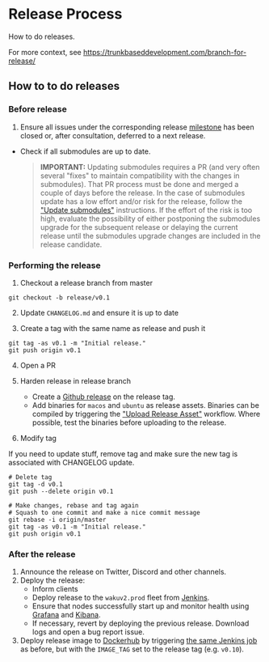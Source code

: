 # Release Process

How to do releases.

For more context, see https://trunkbaseddevelopment.com/branch-for-release/

## How to to do releases

### Before release

1. Ensure all issues under the corresponding release [milestone](https://github.com/status-im/nwaku/milestones) has been closed or, after consultation, deferred to a next release.
- Check if all submodules are up to date.
  > **IMPORTANT:** Updating submodules requires a PR (and very often several "fixes" to maintain compatibility with the changes in submodules). That PR process must be done and merged a couple of days before the release.
  > In the case of submodules update has a low effort and/or risk for the release, follow the ["Update submodules"](./git-submodules.md) instructions.
  > If the effort of the risk is too high, evaluate the possibility of either postponing the submodules upgrade for the subsequent release or delaying the current release until the submodules upgrade changes are included in the release candidate.

### Performing the release

1. Checkout a release branch from master

`git checkout -b release/v0.1`

2. Update `CHANGELOG.md` and ensure it is up to date

3. Create a tag with the same name as release and push it

```
git tag -as v0.1 -m "Initial release."
git push origin v0.1
```

4. Open a PR

5. Harden release in release branch
    - Create a [Github release](https://github.com/status-im/nwaku/releases) on the release tag.
    - Add binaries for `macos` and `ubuntu` as release assets. Binaries can be compiled by triggering the ["Upload Release Asset"](https://github.com/status-im/nwaku/actions/workflows/release-assets.yml) workflow. Where possible, test the binaries before uploading to the release.

6. Modify tag

If you need to update stuff, remove tag and make sure the new tag is associated
with CHANGELOG update.

```
# Delete tag
git tag -d v0.1
git push --delete origin v0.1

# Make changes, rebase and tag again
# Squash to one commit and make a nice commit message
git rebase -i origin/master
git tag -as v0.1 -m "Initial release."
git push origin v0.1
```

### After the release

1. Announce the release on Twitter, Discord and other channels.
2. Deploy the release:
   - Inform clients
   - Deploy release to the `wakuv2.prod` fleet from [Jenkins](https://ci.status.im/job/nim-waku/job/deploy-v2-prod/).
   - Ensure that nodes successfully start up and monitor health using [Grafana](https://grafana.infra.status.im/d/qrp_ZCTGz/nim-waku-v2?orgId=1) and [Kibana](https://kibana.infra.status.im/goto/a7728e70-eb26-11ec-81d1-210eb3022c76).
   - If necessary, revert by deploying the previous release. Download logs and open a bug report issue.
3. Deploy release image to [Dockerhub](https://hub.docker.com/layers/statusteam/nim-waku/a5f8b9/images/sha256-88691a8f82bd6a4242fa99053a65b7fc4762b23a2b4e879d0f8b578c798a0e09?context=explore) by triggering [the same Jenkins job](https://ci.status.im/job/nim-waku/job/deploy-v2-prod/) as before, but with the `IMAGE_TAG` set to the release tag (e.g. `v0.10`).
